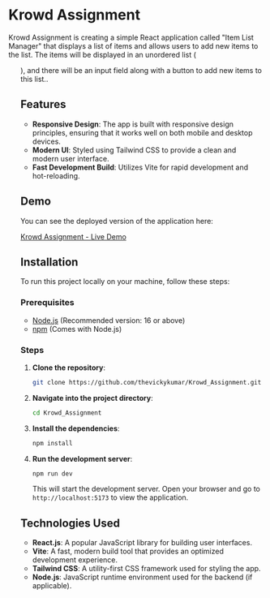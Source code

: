 # Krowd Assignment

Krowd Assignment is  creating a simple React application called "Item List Manager" that displays a list of items and allows users to add new items to the list. The items will be displayed in an unordered list (<ul>), and there will be an input field along with a button to add new items to this list..

## Features

- **Responsive Design**: The app is built with responsive design principles, ensuring that it works well on both mobile and desktop devices.
- **Modern UI**: Styled using Tailwind CSS to provide a clean and modern user interface.
- **Fast Development Build**: Utilizes Vite for rapid development and hot-reloading.

## Demo

You can see the deployed version of the application here:

[Krowd Assignment - Live Demo](https://krowd-assignment-inky.vercel.app/)

## Installation

To run this project locally on your machine, follow these steps:

### Prerequisites

- [Node.js](https://nodejs.org/) (Recommended version: 16 or above)
- [npm](https://www.npmjs.com/) (Comes with Node.js)

### Steps

1. **Clone the repository**:

    ```bash
    git clone https://github.com/thevickykumar/Krowd_Assignment.git
    ```

2. **Navigate into the project directory**:

    ```bash
    cd Krowd_Assignment
    ```

3. **Install the dependencies**:

    ```bash
    npm install
    ```

4. **Run the development server**:

    ```bash
    npm run dev
    ```

    This will start the development server. Open your browser and go to `http://localhost:5173` to view the application.

## Technologies Used

- **React.js**: A popular JavaScript library for building user interfaces.
- **Vite**: A fast, modern build tool that provides an optimized development experience.
- **Tailwind CSS**: A utility-first CSS framework used for styling the app.
- **Node.js**: JavaScript runtime environment used for the backend (if applicable).
